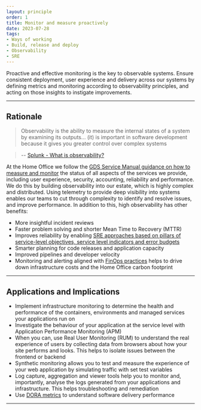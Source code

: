 ```yaml
---
layout: principle
order: 1
title: Monitor and measure proactively
date: 2023-07-28
tags:
- Ways of working
- Build, release and deploy
- Observability
- SRE
---
```


Proactive and effective monitoring is the key to observable systems. Ensure consistent deployment, user experience and delivery across our systems by defining metrics and monitoring according to observability principles, and acting on those insights to instigate improvements.

---

## Rationale

> Observability is the ability to measure the internal states of a system by examining its outputs… (it) is important in software development because it gives you greater control over complex systems

> -- [Splunk - What is observability?](https://www.splunk.com/en_us/data-insider/what-is-observability.html)

At the Home Office we follow the [GDS Service Manual guidance on how to measure and monitor](https://www.gov.uk/service-manual/technology/monitoring-the-status-of-your-service) the status of all aspects of the services we provide, including user experience, security, accounting, reliability and performance. We do this by building observability into our estate, which is highly complex and distributed. Using telemetry to provide deep visibility into systems enables our teams to cut through complexity to identify and resolve issues, and improve performance. In addition to this, high observability has other benefits:

- More insightful incident reviews
- Faster problem solving and shorter Mean Time to Recovery (MTTR)
- Improves reliability by enabling [SRE approaches based on pillars of service-level objectives, service level indicators and error budgets](https://sre.google/sre-book/introduction/)
- Smarter planning for code releases and application capacity
- Improved pipelines and developer velocity
- Monitoring and alerting aligned with [FinOps practices](https://www.finops.org/introduction/what-is-finops/) helps to drive down infrastructure costs and the Home Office carbon footprint

---

## Applications and Implications

- Implement infrastructure monitoring to determine the health and performance of the containers, environments and managed services your applications run on
- Investigate the behaviour of your application at the service level with Application Performance Monitoring (APM)
- When you can, use Real User Monitoring (RUM) to understand the real experience of users by collecting data from browsers about how your site performs and looks. This helps to isolate issues between the frontend or backend
- Synthetic monitoring allows you to test and measure the experience of your web application by simulating traffic with set test variables
- Log capture, aggregation and viewer tools help you to monitor and, importantly, analyse the logs generated from your applications and infrastructure. This helps troubleshooting and remediation
- Use [DORA metrics](https://cloud.google.com/blog/products/devops-sre/announcing-dora-2021-accelerate-state-of-devops-report) to understand software delivery performance

---
